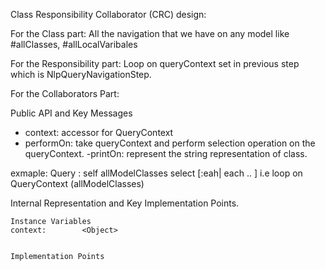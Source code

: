 Class Responsibility Collaborator (CRC) design:

For the Class part: All the navigation that we have on any model like #allClasses, #allLocalVaribales

For the Responsibility part: Loop on queryContext set in previous step which is NlpQueryNavigationStep.

For the Collaborators Part: 

Public API and Key Messages

- context:  accessor for QueryContext
- performOn: take queryContext and perform selection operation on the queryContext.
-printOn: represent the string representation of class.

exmaple: 	Query : self allModelClasses select [:eah| each .. ] i.e loop on QueryContext (allModelClasses)

Internal Representation and Key Implementation Points.

    Instance Variables
	context:		<Object>


    Implementation Points